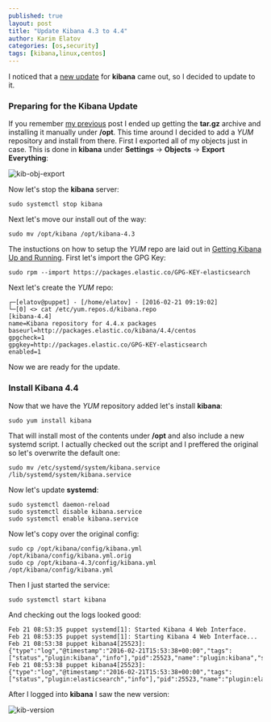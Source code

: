 ```yaml
---
published: true
layout: post
title: "Update Kibana 4.3 to 4.4"
author: Karim Elatov
categories: [os,security]
tags: [kibana,linux,centos]
---
```

I noticed that a [new update](https://www.elastic.co/guide/en/kibana/current/releasenotes.html) for **kibana** came out, so I decided to update to it.

### Preparing for the Kibana Update
If you remember [my previous](/2016/02/playing-around-with-an-elasticsearchlogstashkibana-elk-stack/) post I ended up getting the **tar.gz** archive and installing it manually under **/opt**. This time around I decided to add a *YUM* repository and install from there. First I exported all of my objects just in case. This is done in **kibana** under **Settings** -> **Objects** -> **Export Everything**:

![kib-obj-export](https://googledrive.com/host/0B4vYKT_-8g4IWE9kS2hMMmFuXzg/kibana-update/kib-obj-export.png)

Now let's stop the **kibana** server:

	sudo systemctl stop kibana

Next let's move our install out of the way:

	sudo mv /opt/kibana /opt/kibana-4.3

The instuctions on how to setup the *YUM* repo are laid out in [Getting Kibana Up and Running](https://www.elastic.co/guide/en/kibana/current/setup.html). First let's import the GPG Key:

	sudo rpm --import https://packages.elastic.co/GPG-KEY-elasticsearch

Next let's create the *YUM* repo:

	┌─[elatov@puppet] - [/home/elatov] - [2016-02-21 09:19:02]
	└─[0] <> cat /etc/yum.repos.d/kibana.repo
	[kibana-4.4]
	name=Kibana repository for 4.4.x packages
	baseurl=http://packages.elastic.co/kibana/4.4/centos
	gpgcheck=1
	gpgkey=http://packages.elastic.co/GPG-KEY-elasticsearch
	enabled=1
	
Now we are ready for the update.

### Install Kibana 4.4
Now that we have the *YUM* repository added let's install **kibana**:

	sudo yum install kibana

That will install most of the contents under **/opt** and also include a new systemd script. I actually checked out the script and I preffered the original so let's overwrite the default one:

	sudo mv /etc/systemd/system/kibana.service /lib/systemd/system/kibana.service

Now let's update **systemd**:

	sudo systemctl daemon-reload
	sudo systemctl disable kibana.service
	sudo systemctl enable kibana.service
	
Now let's copy over the original config:

	sudo cp /opt/kibana/config/kibana.yml /opt/kibana/config/kibana.yml.orig
	sudo cp /opt/kibana-4.3/config/kibana.yml /opt/kibana/config/kibana.yml

Then I just started the service:

	sudo systemctl start kibana

And checking out the logs looked good:

	Feb 21 08:53:35 puppet systemd[1]: Started Kibana 4 Web Interface.
	Feb 21 08:53:35 puppet systemd[1]: Starting Kibana 4 Web Interface...
	Feb 21 08:53:38 puppet kibana4[25523]:{"type":"log","@timestamp":"2016-02-21T15:53:38+00:00","tags":["status","plugin:kibana","info"],"pid":25523,"name":"plugin:kibana","state":"gree
	Feb 21 08:53:38 puppet kibana4[25523]: {"type":"log","@timestamp":"2016-02-21T15:53:38+00:00","tags":["status","plugin:elasticsearch","info"],"pid":25523,"name":"plugin:elasticsearch"
	
After I logged into **kibana** I saw the new version:

![kib-version](https://googledrive.com/host/0B4vYKT_-8g4IWE9kS2hMMmFuXzg/kibana-update/kib-version.png)
